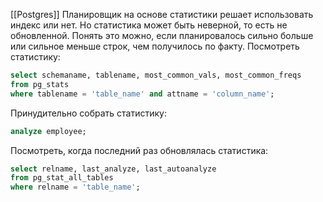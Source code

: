 [[Postgres]]
Планировщик на основе статистики решает использовать индекс или нет. Но статистика может быть неверной, то есть не обновленной. Понять это можно, если планировалось сильно больше или сильное меньше строк, чем получилось по факту.
Посмотреть статистику:
```sql
select schemaname, tablename, most_common_vals, most_common_freqs
from pg_stats
where tablename = 'table_name' and attname = 'column_name';
```
Принудительно собрать статистику:
```sql
analyze employee;
```
Посмотреть, когда последний раз обновлялась статистика:
```sql
select relname, last_analyze, last_autoanalyze
from pg_stat_all_tables
where relname = 'table_name';
```